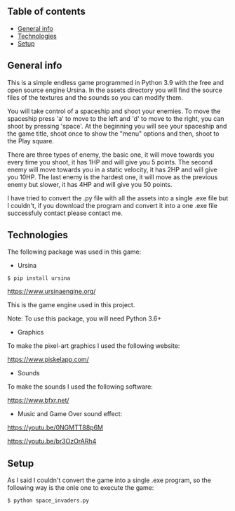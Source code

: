 ## Table of contents
* [General info](#general-info)
* [Technologies](#technologies)
* [Setup](#setup)

## General info

This is a simple endless game programmed in Python 3.9 with the free and open source engine Ursina. In the assets directory you will find the source files of the textures and the sounds so you can modify them.

You will take control of a spaceship and shoot your enemies. To move the spaceship press 'a' to move to the left and 'd' to move to the right, you can shoot by pressing 'space'.
At the beginning you will see your spaceship and the game title, shoot once to show the "menu" options and then, shoot to the Play square.

There are three types of enemy, the basic one, it will move towards you every time you shoot, it has 1HP and will give you 5 points. The second enemy will move towards you in a static velocity, it has 2HP and will give you 10HP. The last enemy is the hardest one, it will move as the previous enemy but slower, it has 4HP and will give you 50 points.

I have tried to convert the .py file with all the assets into a single .exe file but I couldn't, if you download the program and convert it into a one .exe file successfuly contact please contact me.

## Technologies

The following package was used in this game:

- Ursina
```
$ pip install ursina
```
https://www.ursinaengine.org/


This is the game engine used in this project.

Note: To use this package, you will need Python 3.6+

- Graphics

To make the pixel-art graphics I used the following website:

https://www.piskelapp.com/

- Sounds

To make the sounds I used the following software:

https://www.bfxr.net/

- Music and Game Over sound effect:

https://youtu.be/0NGMTT88p6M

https://youtu.be/br3OzOrARh4


## Setup

As I said I couldn't convert the game into a single .exe program, so the following way is the onle one to execute the game:
```
$ python space_invaders.py
```


